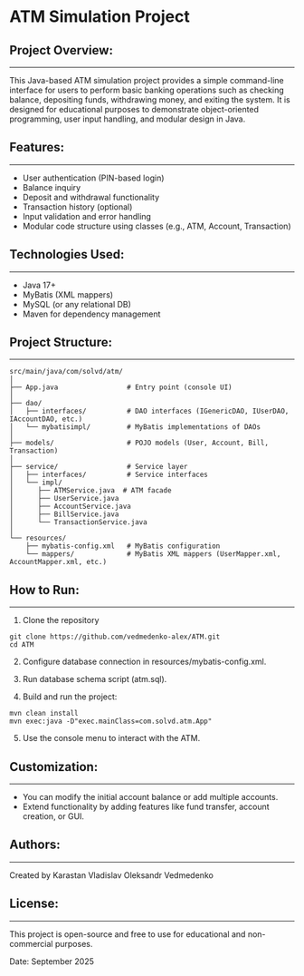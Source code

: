 # ATM Simulation Project

## Project Overview:
-----------------
This Java-based ATM simulation project provides a simple command-line interface for users to perform basic banking operations such as checking balance, depositing funds, withdrawing money, and exiting the system. It is designed for educational purposes to demonstrate object-oriented programming, user input handling, and modular design in Java.

## Features:
---------
- User authentication (PIN-based login)
- Balance inquiry
- Deposit and withdrawal functionality
- Transaction history (optional)
- Input validation and error handling
- Modular code structure using classes (e.g., ATM, Account, Transaction)

## Technologies Used:
------------------
- Java 17+
- MyBatis (XML mappers)
- MySQL (or any relational DB)
- Maven for dependency management

## Project Structure:
------------------
```
src/main/java/com/solvd/atm/
│
├── App.java                 # Entry point (console UI)
│
├── dao/
│   ├── interfaces/          # DAO interfaces (IGenericDAO, IUserDAO, IAccountDAO, etc.)
│   └── mybatisimpl/         # MyBatis implementations of DAOs
│
├── models/                  # POJO models (User, Account, Bill, Transaction)
│
├── service/                 # Service layer
│   ├── interfaces/          # Service interfaces
│   └── impl/ 
│      ├── ATMService.java  # ATM facade
│      ├── UserService.java
│      ├── AccountService.java
│      ├── BillService.java
│      └── TransactionService.java
│
└── resources/
    ├── mybatis-config.xml   # MyBatis configuration
    └── mappers/             # MyBatis XML mappers (UserMapper.xml, AccountMapper.xml, etc.)

```

## How to Run:
-----------
1. Clone the repository
```
git clone https://github.com/vedmedenko-alex/ATM.git
cd ATM
```
2. Configure database connection in resources/mybatis-config.xml.

3. Run database schema script (atm.sql).

4. Build and run the project:
```
mvn clean install
mvn exec:java -D"exec.mainClass=com.solvd.atm.App" 
```
5. Use the console menu to interact with the ATM.


## Customization:
--------------
- You can modify the initial account balance or add multiple accounts.
- Extend functionality by adding features like fund transfer, account creation, or GUI.

## Authors:
--------
Created by
Karastan Vladislav
Oleksandr Vedmedenko

## License:
--------
This project is open-source and free to use for educational and non-commercial purposes.

Date: September 2025
